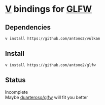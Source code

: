 
# [V](https://vlang.io) bindings for [GLFW](https://www.glfw.org/)

## Dependencies
`v install https://github.com/antono2/vulkan`
 
## Install
`v install https://github.com/antono2/glfw`

## Status
Incomplete<br>
Maybe [duarteroso/glfw](https://github.com/duarteroso/glfw) will fit you better
